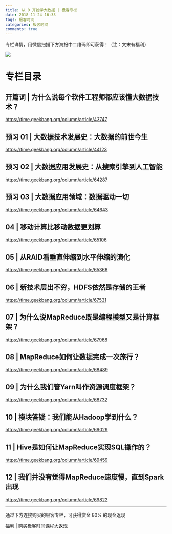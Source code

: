 ```yaml
---
title: 从 0 开始学大数据 | 极客专栏
date: 2018-11-24 16:33
tags: 极客时间
categories: 极客时间
comments: true
---
```

专栏详情，用微信扫描下方海报中二维码即可获得！（注：文末有福利）
<!--more-->
![](https://qcloudtest-1255353776.cos.ap-guangzhou.myqcloud.com/%E6%9E%81%E5%AE%A2%E4%B8%93%E6%A0%8F/cong0kaishixuedashuju.jpeg)

# 专栏目录

##	开篇词 | 为什么说每个软件工程师都应该懂大数据技术？	

https://time.geekbang.org/column/article/43747	


##	预习 01 | 大数据技术发展史：大数据的前世今生	

https://time.geekbang.org/column/article/44123	


##	预习 02 | 大数据应用发展史：从搜索引擎到人工智能	

https://time.geekbang.org/column/article/64287	


##	预习 03 | 大数据应用领域：数据驱动一切	

https://time.geekbang.org/column/article/64643	


##	04 | 移动计算比移动数据更划算	

https://time.geekbang.org/column/article/65106	


##	05 | 从RAID看垂直伸缩到水平伸缩的演化	

https://time.geekbang.org/column/article/65366	


##	06 | 新技术层出不穷，HDFS依然是存储的王者	

https://time.geekbang.org/column/article/67531	


##	07 | 为什么说MapReduce既是编程模型又是计算框架？	

https://time.geekbang.org/column/article/67968	


##	08 | MapReduce如何让数据完成一次旅行？	

https://time.geekbang.org/column/article/68489	


##	09 | 为什么我们管Yarn叫作资源调度框架？	

https://time.geekbang.org/column/article/68732	


##	10 | 模块答疑：我们能从Hadoop学到什么？	

https://time.geekbang.org/column/article/69029	


##	11 | Hive是如何让MapReduce实现SQL操作的？	

https://time.geekbang.org/column/article/69459	


##	12 | 我们并没有觉得MapReduce速度慢，直到Spark出现	

https://time.geekbang.org/column/article/69822	

- - - - - 

通过下方连接购买的极客专栏，可获得赏金 80% 的现金返现

[福利 | 购买极客时间课程大返现](https://mp.weixin.qq.com/s/trUFpup8D4NvYwH-ehziwg)

				
				
				
				
				
				
				
				
				
				
				
				
				
				
				
				
				
				
				
				
				
				
				
				
				
				
				
				
				
				
				
				
				
				
				
				
				
				
				
